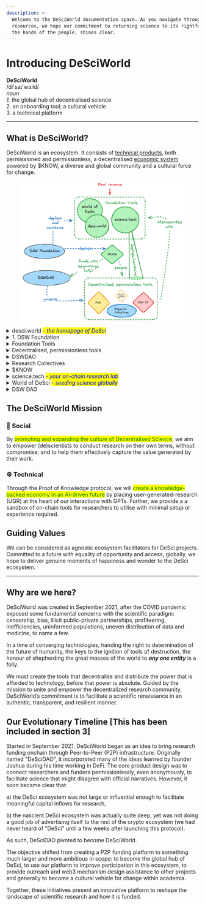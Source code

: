 ```yaml
---
description: >-
  Welcome to the DeSciWorld documentation space. As you navigate through our
  resources, we hope our commitment to returning science to its rightful place,
  the hands of the people, shines clear.
---
```


# Introducing DeSciWorld

**DeSciWorld**\
/di'saɪ'wɜːld/\
_noun_\
&#x20;   _1._ the global hub of decentralised science\
&#x20;   2\. an onboarding tool; a cultural vehicle\
&#x20;   3\. a technical platform

***

## What is DeSciWorld?

DeSciWorld is an ecosystem. It consists of [technical products](ecosystem/science.tech/), both permissioned and permissionless, a decentralised [economic system](broken-reference) powered by $KNOW, a diverse and global community and a cultural force for change.&#x20;

<figure><img src=".gitbook/assets/image.png" alt=""><figcaption></figcaption></figure>

<details>

<summary>desci.world <em><mark style="color:blue;">- the homepage of DeSci</mark></em></summary>

* web3 native tools for science such as P2P funding, DID and NFTs
* offers a comprehensive suite of tools that DeSci projects can use to promote their platform, fostering global community engagement
* faciliating outreach and b2b networking to improve collaboration in the space
* a dynamic terminal for individuals to learn and engage with up-to-date information including events, job listings, visualisation tools and news

[\[read more\]](ecosystem/terminal/)

</details>

<details>

<summary>1. DSW Foundation</summary>



</details>

<details>

<summary>Foundation Tools</summary>

* desci.world
* science.tech
* World of DeSci

</details>

<details>

<summary>Decentralised, permissionless tools</summary>

*   Proof of Knowledge

    on-chain knowledge graph hyperstructure, optimised for AI readability. Produces structured units of knowledge called kEngrams (kE). LLMs (RAG) can utilise kE as embeddings and query them, producing hyperlinked responses. This act of querying can be tracked, providing a set of usage metrics for the knowledge

<!---->

* Research Collectives
* DSW ID

</details>

<details>

<summary>DSWDAO</summary>



</details>

<details>

<summary>Research Collectives </summary>



</details>

<details>

<summary>$KNOW</summary>



</details>

<details>

<summary>science.tech <mark style="color:blue;">- </mark><em><mark style="color:blue;">your on-chain research lab</mark></em></summary>

\[to be released]

* the primary way to engage with Proof of Knowledge
* mint, share and exchange kEngrams through the factory and marketplace
* deploy custom AI agents with selected kEngram embeddings
* join or summon a Research Collective
* engage with the $DSCI incentive programme through "knowledge mining"
* deploy on-chain P2P funding or research requests
* create a Synapse private token-gated chatroom for sharing your research

[\[read more\]](ecosystem/science.tech/)

</details>

<details>

<summary>World of DeSci <em><mark style="color:blue;">- seeding science globally</mark></em></summary>

* in-person events held globally, to incubate local DeSci communities that can self-sustain and proliferate
* bring together founders and thought leaders from DeSci to showcase its potential to local research communities
* give early stage projects a helping hand with navigating the "networking space", getting connections to the right people early on

[\[read more\]](ecosystem/world-of-desci/)

</details>

<details>

<summary>DSW DAO </summary>

* governs DeSciWorld's operations, budget, team and other high level management decisions
* decentralised participation and ownership through the Microbes NFT
* deploys the smart contract infrastructure for the ecosystem

\[not yet active]

[\[read more\]](broken-reference)

</details>

## The DeSciWorld Mission

### 👥 Social

By <mark style="color:green;">promoting and expanding the culture of Decentralised Science</mark>, we aim to empower (de)scientists to conduct research on their own terms, without compromise, and to help them effectively capture the value generated by their work.

### ⚙️ Technical

Through the Proof of Knowledge protocol, we will <mark style="color:green;">create a knowledge-backed economy in an AI-driven future</mark> by placing user-generated-research (UGR) at the heart of our interactions with GPTs. Further, we provide a a sandbox of on-chain tools for researchers to utilise with minimal setup or experience required.

## Guiding Values

We can be considered as agnostic ecosystem facilitators for DeSci projects. Committed to a future with equality of opportunity and access, globally, we hope to deliver genuine moments of happiness and wonder to the DeSci ecosystem.

***

## Why are we here?

DeSciWorld was created in September 2021, after the COVID pandemic exposed some fundamental concerns with the scientific paradigm: censorship, bias, illicit public-private partnerships, profiteering, inefficiencies, uninformed populations, uneven distribution of data and medicine, to name a few.

In a time of converging technologies, handing the right to determination of the future of humanity, the keys to the ignition of tools of destruction, the honour of shepherding the great masses of the world to _**any one entity**_ is a folly.&#x20;

We must create the tools that decentralise and distribute the power that is afforded to technology, before that power is absolute. Guided by the mission to unite and empower the decentralized research community, DeSciWorld’s commitment is to facilitate a scientific renaissance in an authentic, transparent, and resilient manner.&#x20;

## Our Evolutionary Timeline \[This has been included in section 3]

Started in September 2021, DeSciWorld began as an idea to bring research funding onchain through Peer-to-Peer (P2P) infrastructure. Originally named "DeSciDAO", it incorporated many of the ideas learned by founder Joshua during his time working in DeFi. The core product design was to connect researchers and funders permissionlessly, even anonymously, to facilitate science that might disagree with official narratives. However, it soon became clear that:

&#x20;   a) the DeSci ecosystem was not large or influential enough to facilitate meaningful capital inflows for research,

&#x20;   b) the nascient DeSci ecosystem was actually quite deep, yet was not doing a good job of advertising itself to the rest of the crypto ecosystem (we had never heard of "DeSci" until a few weeks after launching this protocol).

As such, DeSciDAO pivoted to become DeSciWorld.&#x20;

The objective shifted from creating a P2P funding platform to something much larger and more ambitious in scope: to become the global hub of DeSci, to use our platform to improve participation in this ecosystem, to provide outreach and web3 mechanism design assistance to other projects and generally to become a cultural vehicle for change within academia.

Together, these initiatives present an innovative platform to reshape the landscape of scientific research and how it is funded.&#x20;
